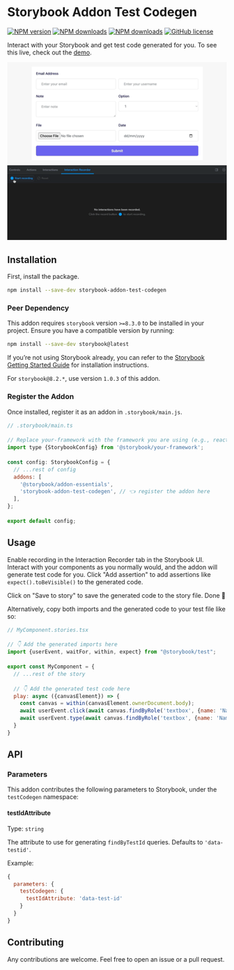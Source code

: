 # Storybook Addon Test Codegen

[![NPM version](https://img.shields.io/npm/v/storybook-addon-test-codegen)](https://www.npmjs.com/package/storybook-addon-test-codegen)
[![NPM downloads](https://img.shields.io/npm/dt/storybook-addon-test-codegen)](https://www.npmjs.com/package/storybook-addon-test-codegen)
[![NPM downloads](https://img.shields.io/npm/dw/storybook-addon-test-codegen)](https://www.npmjs.com/package/storybook-addon-test-codegen)
[![GitHub license](https://img.shields.io/github/license/igrlk/storybook-addon-test-codegen)](https://github.com/igrlk/storybook-addon-test-codegen/blob/main/LICENSE)

Interact with your Storybook and get test code generated for
you. To see this live, check out the [demo](https://igrlk.github.io/storybook-addon-test-codegen/).

![Alt Text](/assets/addon.gif)

## Installation

First, install the package.

```sh
npm install --save-dev storybook-addon-test-codegen
```

### Peer Dependency

This addon requires `storybook` version `>=8.3.0` to be installed in your project. Ensure you have a compatible version
by running:

```sh
npm install --save-dev storybook@latest
````

If you’re not using Storybook already, you can refer to
the [Storybook Getting Started Guide](https://storybook.js.org/docs) for installation instructions.

For `storybook@8.2.*`, use version `1.0.3` of this addon.

### Register the Addon

Once installed, register it as an addon in `.storybook/main.js`.

```js
// .storybook/main.ts

// Replace your-framework with the framework you are using (e.g., react-webpack5, vue3-vite)
import type {StorybookConfig} from '@storybook/your-framework';

const config: StorybookConfig = {
  // ...rest of config
  addons: [
    '@storybook/addon-essentials',
    'storybook-addon-test-codegen', // 👈 register the addon here
  ],
};

export default config;
```

## Usage

Enable recording in the Interaction Recorder tab in the Storybook UI. Interact with your components as you normally
would, and the addon will generate test code for you. Click "Add assertion" to add assertions like
`expect().toBeVisible()` to the generated code.

Click on "Save to story" to save the generated code to the story file. Done 🎉

Alternatively, copy both imports and the generated code to your test file like so:

```jsx
// MyComponent.stories.tsx

// 👇 Add the generated imports here
import {userEvent, waitFor, within, expect} from "@storybook/test";

export const MyComponent = {
  // ...rest of the story

  // 👇 Add the generated test code here
  play: async ({canvasElement}) => {
    const canvas = within(canvasElement.ownerDocument.body);
    await userEvent.click(await canvas.findByRole('textbox', {name: 'Name'}));
    await userEvent.type(await canvas.findByRole('textbox', {name: 'Name'}), 'John Doe');
  }
}
```

## API

### Parameters

This addon contributes the following parameters to Storybook, under the `testCodegen` namespace:

#### testIdAttribute

Type: `string`

The attribute to use for generating `findByTestId` queries. Defaults to `'data-testid'`.

Example:

```jsx
{
  parameters: {
    testCodegen: {
      testIdAttribute: 'data-test-id'
    }
  }
}
```

## Contributing

Any contributions are welcome. Feel free to open an issue or a pull request.
